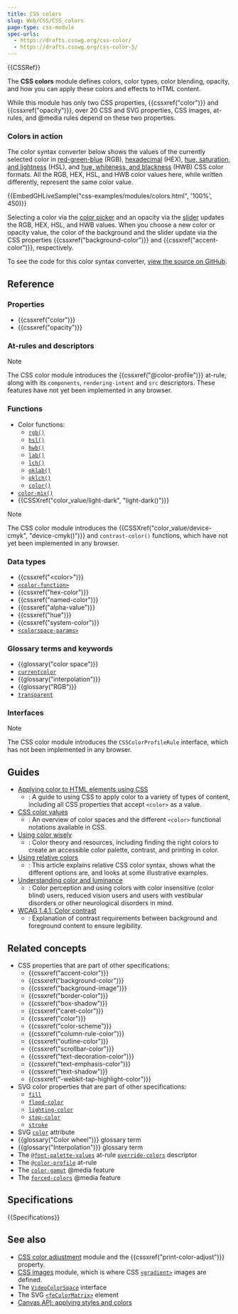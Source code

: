 ```yaml
---
title: CSS colors
slug: Web/CSS/CSS_colors
page-type: css-module
spec-urls:
  - https://drafts.csswg.org/css-color/
  - https://drafts.csswg.org/css-color-5/
---
```


{{CSSRef}}

The **CSS colors** module defines colors, color types, color blending, opacity, and how you can apply these colors and effects to HTML content.

While this module has only two CSS properties, {{cssxref("color")}} and {{cssxref("opacity")}}, over 20 CSS and SVG properties, CSS images, at-rules, and @media rules depend on these two properties.

### Colors in action

The color syntax converter below shows the values of the currently selected color in [red-green-blue](/en-US/docs/Web/CSS/color_value/rgb) (RGB), [hexadecimal](/en-US/docs/Web/CSS/hex-color) (HEX), [hue, saturation, and lightness](/en-US/docs/Web/CSS/color_value/hsl) (HSL), and [hue, whiteness, and blackness](/en-US/docs/Web/CSS/color_value/hwb) (HWB) CSS color formats. All the RGB, HEX, HSL, and HWB color values here, while written differently, represent the same color value.

{{EmbedGHLiveSample("css-examples/modules/colors.html", '100%', 450)}}

Selecting a color via the [color picker](/en-US/docs/Web/HTML/Element/input/color) and an opacity via the [slider](/en-US/docs/Web/HTML/Element/input/range) updates the RGB, HEX, HSL, and HWB values. When you choose a new color or opacity value, the color of the background and the slider update via the CSS properties {{cssxref("background-color")}} and {{cssxref("accent-color")}}, respectively.

To see the code for this color syntax converter, [view the source on GitHub](https://github.com/mdn/css-examples/blob/main/modules/colors.html).

## Reference

### Properties

- {{cssxref("color")}}
- {{cssxref("opacity")}}

### At-rules and descriptors

> [!NOTE]
> The CSS color module introduces the {{cssxref("@color-profile")}} at-rule, along with its `components`, `rendering-intent` and `src` descriptors. These features have not yet been implemented in any browser.

### Functions

- Color functions:
  - [`rgb()`](/en-US/docs/Web/CSS/color_value/rgb)
  - [`hsl()`](/en-US/docs/Web/CSS/color_value/hsl)
  - [`hwb()`](/en-US/docs/Web/CSS/color_value/hwb)
  - [`lab()`](/en-US/docs/Web/CSS/color_value/lab)
  - [`lch()`](/en-US/docs/Web/CSS/color_value/lch)
  - [`oklab()`](/en-US/docs/Web/CSS/color_value/oklab)
  - [`oklch()`](/en-US/docs/Web/CSS/color_value/oklch)
  - [`color()`](/en-US/docs/Web/CSS/color_value/color)
- [`color-mix()`](/en-US/docs/Web/CSS/color_value/color-mix)
- {{CSSXref("color_value/light-dark", "light-dark()")}}

> [!NOTE]
> The CSS color module introduces the {{CSSXref("color_value/device-cmyk", "device-cmyk()")}} and `contrast-color()` functions, which have not yet been implemented in any browser.

### Data types

- {{cssxref("&lt;color&gt;")}}
- [`<color-function>`](#functions)
- {{cssxref("hex-color")}}
- {{cssxref("named-color")}}
- {{cssxref("alpha-value")}}
- {{cssxref("hue")}}
- {{cssxref("system-color")}}
- [`<colorspace-params>`](/en-US/docs/Web/CSS/color_value/color#using_predefined_color_spaces_with_color)

### Glossary terms and keywords

- {{glossary("color space")}}
- [`currentcolor`](/en-US/docs/Web/CSS/color_value#currentcolor_keyword)
- {{glossary("interpolation")}}
- {{glossary("RGB")}}
- [`transparent`](/en-US/docs/Web/CSS/named-color#transparent)

### Interfaces

> [!NOTE]
> The CSS color module introduces the `CSSColorProfileRule` interface, which has not been implemented in any browser.

## Guides

- [Applying color to HTML elements using CSS](/en-US/docs/Web/CSS/CSS_colors/Applying_color)
  - : A guide to using CSS to apply color to a variety of types of content, including all CSS properties that accept `<color>` as a value.
- [CSS color values](/en-US/docs/Web/CSS/CSS_colors/Color_values)
  - : An overview of color spaces and the different `<color>` functional notations available in CSS.
- [Using color wisely](/en-US/docs/Web/CSS/CSS_colors/Using_color_wisely)
  - : Color theory and resources, including finding the right colors to create an accessible color palette, contrast, and printing in color.
- [Using relative colors](/en-US/docs/Web/CSS/CSS_colors/Relative_colors)
  - : This article explains relative CSS color syntax, shows what the different options are, and looks at some illustrative examples.
- [Understanding color and luminance](/en-US/docs/Web/Accessibility/Guides/Colors_and_Luminance)
  - : Color perception and using colors with color insensitive (color blind) users, reduced vision users and users with vestibular disorders or other neurological disorders in mind.
- [WCAG 1.4.1: Color contrast](/en-US/docs/Web/Accessibility/Understanding_WCAG/Perceivable/Color_contrast)
  - : Explanation of contrast requirements between background and foreground content to ensure legibility.

## Related concepts

- CSS properties that are part of other specifications:
  - {{cssxref("accent-color")}}
  - {{cssxref("background-color")}}
  - {{cssxref("background-image")}}
  - {{cssxref("border-color")}}
  - {{cssxref("box-shadow")}}
  - {{cssxref("caret-color")}}
  - {{cssxref("color")}}
  - {{cssxref("color-scheme")}}
  - {{cssxref("column-rule-color")}}
  - {{cssxref("outline-color")}}
  - {{cssxref("scrollbar-color")}}
  - {{cssxref("text-decoration-color")}}
  - {{cssxref("text-emphasis-color")}}
  - {{cssxref("text-shadow")}}
  - {{cssxref("-webkit-tap-highlight-color")}}
- SVG color properties that are part of other specifications:
  - [`fill`](/en-US/docs/Web/SVG/Attribute/fill)
  - [`flood-color`](/en-US/docs/Web/SVG/Attribute/flood-color)
  - [`lighting-color`](/en-US/docs/Web/SVG/Attribute/lighting-color)
  - [`stop-color`](/en-US/docs/Web/SVG/Attribute/stop-color)
  - [`stroke`](/en-US/docs/Web/SVG/Attribute/stroke)
- SVG [`color`](/en-US/docs/Web/SVG/Attribute/color) attribute
- {{glossary("Color wheel")}} glossary term
- {{glossary("Interpolation")}} glossary term
- The [`@font-palette-values`](/en-US/docs/Web/CSS/@font-palette-values) at-rule [`override-colors`](/en-US/docs/Web/CSS/@font-palette-values/override-colors) descriptor
- The [`@color-profile`](/en-US/docs/Web/CSS/@color-profile) at-rule
- The [`color-gamut`](/en-US/docs/Web/CSS/@media/color-gamut) @media feature
- The [`forced-colors`](/en-US/docs/Web/CSS/@media/forced-colors) @media feature

## Specifications

{{Specifications}}

## See also

- [CSS color adjustment](/en-US/docs/Web/CSS/CSS_color_adjustment) module and the {{cssxref("print-color-adjust")}} property.
- [CSS images](/en-US/docs/Web/CSS/CSS_images) module, which is where CSS [`<gradient>`](/en-US/docs/Web/CSS/gradient) images are defined.
- The [`VideoColorSpace`](/en-US/docs/Web/API/VideoColorSpace) interface
- The SVG [`<feColorMatrix>`](/en-US/docs/Web/SVG/Element/feColorMatrix) element
- [Canvas API: applying styles and colors](/en-US/docs/Web/API/Canvas_API/Tutorial/Applying_styles_and_colors#colors)

